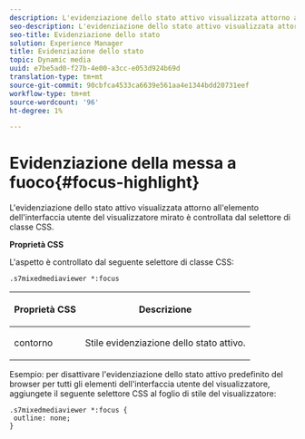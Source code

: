 ```yaml
---
description: L'evidenziazione dello stato attivo visualizzata attorno all'elemento dell'interfaccia utente del visualizzatore mirato è controllata dal selettore di classe CSS.
seo-description: L'evidenziazione dello stato attivo visualizzata attorno all'elemento dell'interfaccia utente del visualizzatore mirato è controllata dal selettore di classe CSS.
seo-title: Evidenziazione dello stato
solution: Experience Manager
title: Evidenziazione dello stato
topic: Dynamic media
uuid: e7be5ad0-f27b-4e00-a3cc-e053d924b69d
translation-type: tm+mt
source-git-commit: 90cbfca4533ca6639e561aa4e1344bdd20731eef
workflow-type: tm+mt
source-wordcount: '96'
ht-degree: 1%

---
```



# Evidenziazione della messa a fuoco{#focus-highlight}

L&#39;evidenziazione dello stato attivo visualizzata attorno all&#39;elemento dell&#39;interfaccia utente del visualizzatore mirato è controllata dal selettore di classe CSS.

<!--<a id="section_061E550C1C1D4DB2BD663A898895B38C"></a>-->

**Proprietà CSS**

L&#39;aspetto è controllato dal seguente selettore di classe CSS:

```
.s7mixedmediaviewer *:focus
```

<table id="table_94EE3F5BBE4547C0B4943471CEE7EDE4"> 
 <thead> 
  <tr> 
   <th colname="col1" class="entry"> <p> Proprietà CSS </p> </th> 
   <th colname="col2" class="entry"> <p>Descrizione </p> </th> 
  </tr> 
 </thead>
 <tbody> 
  <tr> 
   <td colname="col1"> <p> <span class="codeph"> contorno  </span> </p> </td> 
   <td colname="col2"> <p>Stile evidenziazione dello stato attivo. </p> </td> 
  </tr> 
 </tbody> 
</table>

Esempio: per disattivare l&#39;evidenziazione dello stato attivo predefinito del browser per tutti gli elementi dell&#39;interfaccia utente del visualizzatore, aggiungete il seguente selettore CSS al foglio di stile del visualizzatore:

```
.s7mixedmediaviewer *:focus { 
 outline: none; 
}
```

